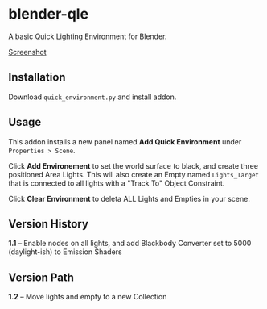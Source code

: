 # blender-qle

A basic Quick Lighting Environment for Blender.

[Screenshot](https://github.com/don1138/blender-qle/blob/master/blender-qle.jpg)

## Installation

Download `quick_environment.py` and install addon.

## Usage

This addon installs a new panel named **Add Quick Environment** under ``Properties > Scene``.

Click **Add Environement** to set the world surface to black, and create three positioned Area Lights. This will also create an Empty named ``Lights_Target`` that is connected to all lights with a "Track To" Object Constraint.

Click **Clear Environment** to deleta ALL Lights and Empties in your scene.

## Version History

**1.1** – Enable nodes on all lights, and add Blackbody Converter set to 5000 (daylight-ish) to Emission Shaders

## Version Path

**1.2** – Move lights and empty to a new Collection
